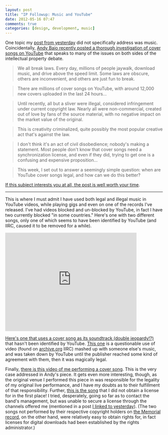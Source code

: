 ```yaml
---
layout: post
title: "IP Followup: Music and YouTube"
date: 2012-05-16 07:47
comments: true
categories: [design, development, music]
---
```


One topic my [post from yesterday](http://blog.danielsjourney.com/2012/05/15/intellectual-property-primer/) did not specifically address was music. Coincidentally, [Andy Baio recently posted a thorough investigation of cover songs on YouTube](http://waxy.org/2012/05/criminal_creativity_untangling_cover_song_licensing_on_youtube/) that speaks to many of the issues on both sides of the intellectual property debate. 

> We all break laws. Every day, millions of people jaywalk, download music, and drive above the speed limit. Some laws are obscure, others are inconvenient, and others are just fun to break.

> There are millions of cover songs on YouTube, with around 12,000 new covers uploaded in the last 24 hours...

> Until recently, all but a sliver were illegal, considered infringement under current copyright law. Nearly all were non-commercial, created out of love by fans of the source material, with no negative impact on the market value of the original.

> This is creativity criminalized, quite possibly the most popular creative act that's against the law.

> I don't think it's an act of civil disobedience; nobody's making a statement. Most people don't know that cover songs need a synchronization license, and even if they did, trying to get one is a confusing and expensive proposition...

> This week, I set out to answer a seemingly simple question: when are YouTube cover songs legal, and how can we do this better?

[If this subject interests you at all, the post is well worth your time](http://waxy.org/2012/05/criminal_creativity_untangling_cover_song_licensing_on_youtube/).

---

This is where I must admit I have used both legal and illegal music in YouTube videos, while playing gigs and even on one of the records I've released. I've had videos blocked and un-blocked by YouTube, in fact I have two currently blocked "in some countries." Here's one with two different songs, only one of which seems to have been identified by YouTube (and IIRC, caused it to be removed for a while).

<iframe width="420" height="315" src="http://www.youtube.com/embed/s3YTUIWfVzM?rel=0" frameborder="0" allowfullscreen></iframe>

[Here's one that uses a cover song as its soundtrack (double jeopardy!?)](http://www.youtube.com/watch?v=NpeUpIkpj6M) that hasn't been identified by YouTube. [This one](http://www.youtube.com/watch?v=NiAm3bN2NSI) is a questionable use of video (found on [archive.org](http://archive.org) IIRC) mashed up with someone else's music, and was taken down by YouTube until the publisher reached some kind of agreement with them, then it was magically legal.

Finally, [there is this video of me performing a cover song](http://www.youtube.com/watch?v=4efpsTFmSOg). This is the very case addressed in Andy's piece. It gets even more interesting, though, as the original venue I performed this piece in was responsible for the legality of my original live performance, and I have my doubts as to their fulfillment of that responsibility. Further, [this is the song](http://themusicgroup.org/track/i-radio-heaven) that I did not obtain a license for in the first place! I tried, desperately, going so far as to contact the band's management, but was unable to secure a license through the channels offered me (mentioned in a post [I linked to yesterday](http://danielsjourney.com/2009/12/30/2009-fives-part-2-fails/ "see number 1")). (The two songs not performed by their respective copyright holders on [the Memorial record](http://themusicgroup.org/album/memorial), on the other hand, were relatively easy to obtain rights for, in fact licenses for digital downloads had been established by the rights administrator.)